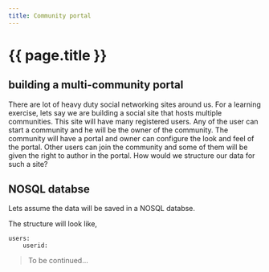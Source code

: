 ```yaml
---
title: Community portal
---
```


# {{ page.title }}

## building a multi-community portal
There are lot of heavy duty social networking sites around us. For a learning
exercise, lets say we are building a social site that hosts multiple
communities. This site will have many registered users. Any of the user can
start a community and he will be the owner of the community. The community will
have a portal and owner can configure the look and feel of the portal. Other
users can join the community and some of them will be given the right to author
in the portal. How would we structure our data for such a site?

## NOSQL databse
Lets assume the data will be saved in a NOSQL databse.

The structure will look like,

```
users:
    userid:
```
    
> To be continued...



